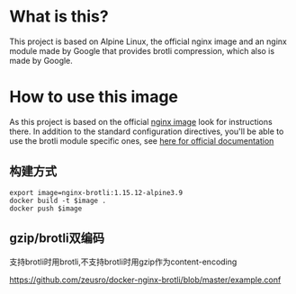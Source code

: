 # What is this?
This project is based on Alpine Linux, the official nginx image and an nginx module made by Google that provides brotli compression, which also is made by Google.

# How to use this image
As this project is based on the official [nginx image](https://hub.docker.com/_/nginx/) look for instructions there. In addition to the standard configuration directives, you'll be able to use the brotli module specific ones, see [here for official documentation](https://github.com/google/ngx_brotli#configuration-directives)


## 构建方式

    export image=nginx-brotli:1.15.12-alpine3.9
    docker build -t $image .
    docker push $image

## gzip/brotli双编码

支持brotli时用brotli,不支持brotli时用gzip作为content-encoding

https://github.com/zeusro/docker-nginx-brotli/blob/master/example.conf

